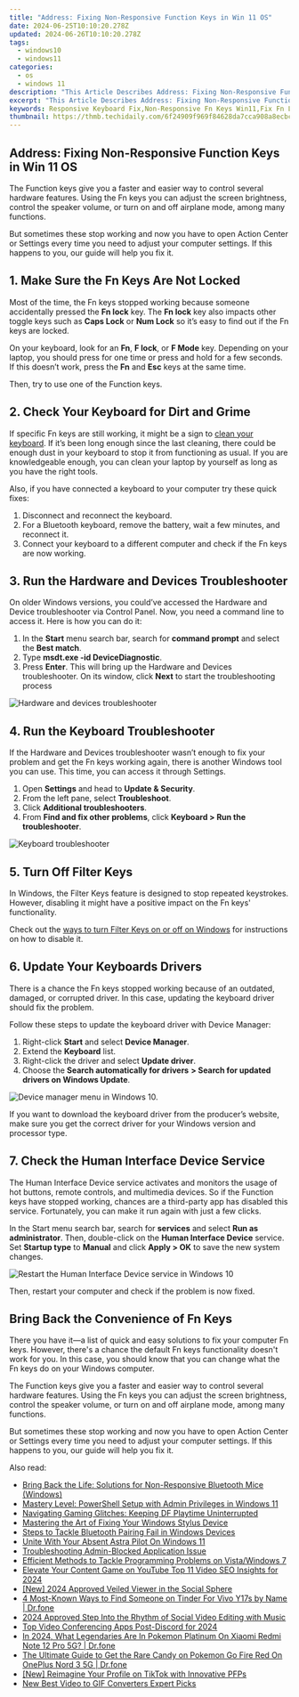 ```yaml
---
title: "Address: Fixing Non-Responsive Function Keys in Win 11 OS"
date: 2024-06-25T10:10:20.278Z
updated: 2024-06-26T10:10:20.278Z
tags:
  - windows10
  - windows11
categories:
  - os
  - windows 11
description: "This Article Describes Address: Fixing Non-Responsive Function Keys in Win 11 OS"
excerpt: "This Article Describes Address: Fixing Non-Responsive Function Keys in Win 11 OS"
keywords: Responsive Keyboard Fix,Non-Responsive Fn Keys Win11,Fix Fn Lock Issues,Keyboard Responsiveness,Function Keys Trouble Win11,Correct Non-Responsive Fn Keys,Responsive Fn Keyfix
thumbnail: https://thmb.techidaily.com/6f24909f969f84628da7cca908a8ecbcf1f1310799ac0e990b393370971b6be4.jpg
---
```


## Address: Fixing Non-Responsive Function Keys in Win 11 OS

 The Function keys give you a faster and easier way to control several hardware features. Using the Fn keys you can adjust the screen brightness, control the speaker volume, or turn on and off airplane mode, among many functions.

 But sometimes these stop working and now you have to open Action Center or Settings every time you need to adjust your computer settings. If this happens to you, our guide will help you fix it.

## 1\. Make Sure the Fn Keys Are Not Locked

 Most of the time, the Fn keys stopped working because someone accidentally pressed the **Fn lock** key. The **Fn lock** key also impacts other toggle keys such as **Caps Lock** or **Num Lock** so it’s easy to find out if the Fn keys are locked.

 On your keyboard, look for an **Fn**, **F lock**, or **F Mode** key. Depending on your laptop, you should press for one time or press and hold for a few seconds. If this doesn’t work, press the **Fn** and **Esc** keys at the same time.

 Then, try to use one of the Function keys.

## 2\. Check Your Keyboard for Dirt and Grime

 If specific Fn keys are still working, it might be a sign to [clean your keyboard](https://www.makeuseof.com/tag/how-to-clean-keyboard/). If it’s been long enough since the last cleaning, there could be enough dust in your keyboard to stop it from functioning as usual. If you are knowledgeable enough, you can clean your laptop by yourself as long as you have the right tools.

 Also, if you have connected a keyboard to your computer try these quick fixes:

1. Disconnect and reconnect the keyboard.
2. For a Bluetooth keyboard, remove the battery, wait a few minutes, and reconnect it.
3. Connect your keyboard to a different computer and check if the Fn keys are now working.

## 3\. Run the Hardware and Devices Troubleshooter

 On older Windows versions, you could’ve accessed the Hardware and Device troubleshooter via Control Panel. Now, you need a command line to access it. Here is how you can do it:

1. In the **Start** menu search bar, search for **command prompt** and select the **Best match**.
2. Type **msdt.exe -id DeviceDiagnostic**.
3. Press **Enter**. This will bring up the Hardware and Devices troubleshooter. On its window, click **Next** to start the troubleshooting process

![Hardware and devices troubleshooter](https://static1.makeuseofimages.com/wordpress/wp-content/uploads/2022/05/hardware-devices-1-2.jpg)

## 4\. Run the Keyboard Troubleshooter

 If the Hardware and Devices troubleshooter wasn’t enough to fix your problem and get the Fn keys working again, there is another Windows tool you can use. This time, you can access it through Settings.

1. Open **Settings** and head to **Update & Security**.
2. From the left pane, select **Troubleshoot**.
3. Click **Additional troubleshooters**.
4. From **Find and fix other problems**, click **Keyboard > Run the troubleshooter**.

![Keyboard troubleshooter](https://static1.makeuseofimages.com/wordpress/wp-content/uploads/2022/05/keyboard-troubleshooter-1.jpg)

## 5\. Turn Off Filter Keys

 In Windows, the Filter Keys feature is designed to stop repeated keystrokes. However, disabling it might have a positive impact on the Fn keys' functionality.

 Check out the [ways to turn Filter Keys on or off on Windows](https://www.makeuseof.com/turn-filter-keys-on-off-windows/) for instructions on how to disable it.

## 6\. Update Your Keyboards Drivers

 There is a chance the Fn keys stopped working because of an outdated, damaged, or corrupted driver. In this case, updating the keyboard driver should fix the problem.

 Follow these steps to update the keyboard driver with Device Manager:

1. Right-click **Start** and select **Device Manager**.
2. Extend the **Keyboard** list.
3. Right-click the driver and select **Update driver**.
4. Choose the **Search automatically for drivers** **\> Search for updated drivers on Windows Update**.

![Device manager menu in Windows 10.](https://static1.makeuseofimages.com/wordpress/wp-content/uploads/2022/05/keyboard-driver-1.jpg)

 If you want to download the keyboard driver from the producer’s website, make sure you get the correct driver for your Windows version and processor type.

## 7\. Check the Human Interface Device Service

 The Human Interface Device service activates and monitors the usage of hot buttons, remote controls, and multimedia devices. So if the Function keys have stopped working, chances are a third-party app has disabled this service. Fortunately, you can make it run again with just a few clicks.

 In the Start menu search bar, search for **services** and select **Run as administrator**. Then, double-click on the **Human Interface Device** service. Set **Startup type** to **Manual** and click **Apply > OK** to save the new system changes.

![Restart the Human Interface Device service in Windows 10](https://static1.makeuseofimages.com/wordpress/wp-content/uploads/2023/08/services-fn-1.jpg)

 Then, restart your computer and check if the problem is now fixed.

## Bring Back the Convenience of Fn Keys

 There you have it—a list of quick and easy solutions to fix your computer Fn keys. However, there's a chance the default Fn keys functionality doesn't work for you. In this case, you should know that you can change what the Fn keys do on your Windows computer.

 The Function keys give you a faster and easier way to control several hardware features. Using the Fn keys you can adjust the screen brightness, control the speaker volume, or turn on and off airplane mode, among many functions.

 But sometimes these stop working and now you have to open Action Center or Settings every time you need to adjust your computer settings. If this happens to you, our guide will help you fix it.

<span class="atpl-alsoreadstyle">Also read:</span>
<div><ul>
<li><a href="https://win11.techidaily.com/bring-back-the-life-solutions-for-non-responsive-bluetooth-mice-windows/"><u>Bring Back the Life: Solutions for Non-Responsive Bluetooth Mice (Windows)</u></a></li>
<li><a href="https://win11.techidaily.com/mastery-level-powershell-setup-with-admin-privileges-in-windows-11/"><u>Mastery Level: PowerShell Setup with Admin Privileges in Windows 11</u></a></li>
<li><a href="https://win11.techidaily.com/navigating-gaming-glitches-keeping-df-playtime-uninterrupted/"><u>Navigating Gaming Glitches: Keeping DF Playtime Uninterrupted</u></a></li>
<li><a href="https://win11.techidaily.com/mastering-the-art-of-fixing-your-windows-stylus-device/"><u>Mastering the Art of Fixing Your Windows Stylus Device</u></a></li>
<li><a href="https://win11.techidaily.com/steps-to-tackle-bluetooth-pairing-fail-in-windows-devices/"><u>Steps to Tackle Bluetooth Pairing Fail in Windows Devices</u></a></li>
<li><a href="https://win11.techidaily.com/unite-with-your-absent-astra-pilot-on-windows-11/"><u>Unite With Your Absent Astra Pilot On Windows 11</u></a></li>
<li><a href="https://win11.techidaily.com/troubleshooting-admin-blocked-application-issue/"><u>Troubleshooting Admin-Blocked Application Issue</u></a></li>
<li><a href="https://win11.techidaily.com/efficient-methods-to-tackle-programming-problems-on-vistawindows-7/"><u>Efficient Methods to Tackle Programming Problems on Vista/Windows 7</u></a></li>
<li><a href="https://youtube-docs.techidaily.com/te-your-content-game-on-youtube-top-11-video-seo-insights-for-2024/"><u>Elevate Your Content Game on YouTube  Top 11 Video SEO Insights for 2024</u></a></li>
<li><a href="https://facebook-video-content.techidaily.com/new-2024-approved-veiled-viewer-in-the-social-sphere/"><u>[New] 2024 Approved  Veiled Viewer in the Social Sphere</u></a></li>
<li><a href="https://location-social.techidaily.com/4-most-known-ways-to-find-someone-on-tinder-for-vivo-y17s-by-name-drfone-by-drfone-virtual-android/"><u>4 Most-Known Ways to Find Someone on Tinder For Vivo Y17s by Name | Dr.fone</u></a></li>
<li><a href="https://facebook-clips.techidaily.com/2024-approved-step-into-the-rhythm-of-social-video-editing-with-music/"><u>2024 Approved  Step Into the Rhythm of Social Video Editing with Music</u></a></li>
<li><a href="https://discord-videos.techidaily.com/top-video-conferencing-apps-post-discord-for-2024/"><u>Top Video Conferencing Apps Post-Discord for 2024</u></a></li>
<li><a href="https://change-location.techidaily.com/in-2024-what-legendaries-are-in-pokemon-platinum-on-xiaomi-redmi-note-12-pro-5g-drfone-by-drfone-virtual-android/"><u>In 2024, What Legendaries Are In Pokemon Platinum On Xiaomi Redmi Note 12 Pro 5G? | Dr.fone</u></a></li>
<li><a href="https://android-pokemon-go.techidaily.com/the-ultimate-guide-to-get-the-rare-candy-on-pokemon-go-fire-red-on-oneplus-nord-3-5g-drfone-by-drfone-virtual-android/"><u>The Ultimate Guide to Get the Rare Candy on Pokemon Go Fire Red On OnePlus Nord 3 5G | Dr.fone</u></a></li>
<li><a href="https://tiktok-videos.techidaily.com/new-reimagine-your-profile-on-tiktok-with-innovative-pfps/"><u>[New] Reimagine Your Profile on TikTok with Innovative PFPs</u></a></li>
<li><a href="https://ai-vdieo-software.techidaily.com/new-best-video-to-gif-converters-expert-picks/"><u>New Best Video to GIF Converters Expert Picks</u></a></li>
</ul></div>

<ins class="adsbygoogle"
      style="display:block"
      data-ad-client="ca-pub-7571918770474297"
      data-ad-slot="8358498916"
      data-ad-format="auto"
      data-full-width-responsive="true"></ins>